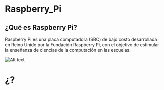 # Raspberry_Pi

## ¿Qué es Raspberry Pi?
Raspberry Pi es una placa computadora (SBC) de bajo costo desarrollada en Reino Unido por la Fundación Raspberry Pi, con el objetivo de estimular la enseñanza de ciencias de la computación en las escuelas.

![Alt text](relative/path/to/img.jpg?raw=true "Title")

# ¿?
